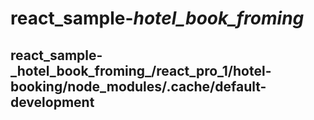 # react_sample-_hotel_book_froming_

<h2>react_sample-_hotel_book_froming_/react_pro_1/hotel-booking/node_modules/.cache/default-development</h2>
